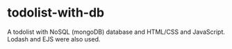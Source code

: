 # todolist-with-db
A todolist with NoSQL (mongoDB) database and HTML/CSS and JavaScript. Lodash and EJS were also used.
